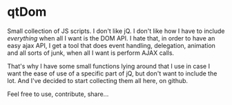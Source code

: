 qtDom
=====

Small collection of JS scripts. I don't like jQ. I don't like how I have to include _everything_ when all I want is the DOM API.
I hate that, in order to have an easy ajax API, I get a tool that does event handling, delegation, animation and all sorts of junk, when all I want is perform AJAX calls.

That's why I have some small functions lying around that I use in case I want the ease of use of a specific part of jQ, but don't want to include the lot.
And I've decided to start collecting them all here, on github.


Feel free to use, contribute, share... 

